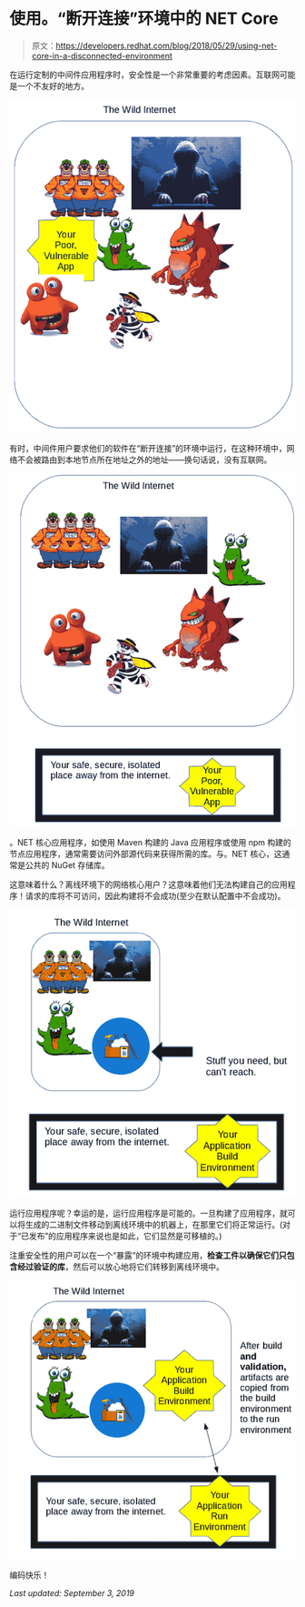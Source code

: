 # 使用。“断开连接”环境中的 NET Core

> 原文：<https://developers.redhat.com/blog/2018/05/29/using-net-core-in-a-disconnected-environment>

在运行定制的中间件应用程序时，安全性是一个非常重要的考虑因素。互联网可能是一个不友好的地方。

![](img/db85b0096faffec62aa3e5ebf190b43d.png)

有时，中间件用户要求他们的软件在“断开连接”的环境中运行，在这种环境中，网络不会被路由到本地节点所在地址之外的地址——换句话说，没有互联网。

![](img/8e7bff6f7debb81c72591fb01dbe7bbf.png)

。NET 核心应用程序，如使用 Maven 构建的 Java 应用程序或使用 npm 构建的节点应用程序，通常需要访问外部源代码来获得所需的库。与。NET 核心，这通常是公共的 NuGet 存储库。

这意味着什么？离线环境下的网络核心用户？这意味着他们无法构建自己的应用程序！请求的库将不可访问，因此构建将不会成功(至少在默认配置中不会成功)。

![](img/e78b51de813ed87623af9fbfed3344c0.png)

运行应用程序呢？幸运的是，运行应用程序是可能的。一旦构建了应用程序，就可以将生成的二进制文件移动到离线环境中的机器上，在那里它们将正常运行。(对于“已发布”的应用程序来说也是如此，它们显然是可移植的。)

注重安全性的用户可以在一个“暴露”的环境中构建应用，**检查工件以确保它们只包含经过验证的库**，然后可以放心地将它们转移到离线环境中。

![](img/6ff34efcea49d99bfeb000ccc90d2aff.png)

编码快乐！

*Last updated: September 3, 2019*